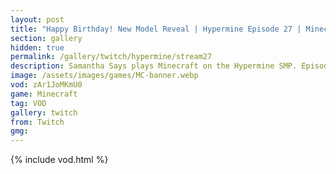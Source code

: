 ```yaml
---
layout: post
title: "Happy Birthday! New Model Reveal | Hypermine Episode 27 | Minecraft"
section: gallery
hidden: true
permalink: /gallery/twitch/hypermine/stream27
description: Samantha Says plays Minecraft on the Hypermine SMP. Episode 27.
image: /assets/images/games/MC-banner.webp
vod: zAr1JoMKmU0
game: Minecraft
tag: VOD
gallery: twitch
from: Twitch
gmg:
---
```

{% include vod.html %}